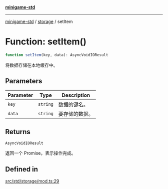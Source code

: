 [**minigame-std**](../../../README.md)

***

[minigame-std](../../../README.md) / [storage](../README.md) / setItem

# Function: setItem()

```ts
function setItem(key, data): AsyncVoidIOResult
```

将数据存储在本地缓存中。

## Parameters

| Parameter | Type | Description |
| ------ | ------ | ------ |
| `key` | `string` | 数据的键名。 |
| `data` | `string` | 要存储的数据。 |

## Returns

`AsyncVoidIOResult`

返回一个 Promise，表示操作完成。

## Defined in

[src/std/storage/mod.ts:29](https://github.com/JiangJie/minigame-std/blob/8633d80114dee6c79033ec094d8233bd8263bedc/src/std/storage/mod.ts#L29)
